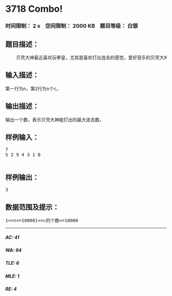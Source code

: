 # 3718 Combo!   
### 时间限制： 2 s&nbsp;&nbsp;&nbsp;&nbsp;空间限制： 2000 KB&nbsp;&nbsp;&nbsp;&nbsp;题目等级： 白银  
## 题目描述：  

<pre>
    贝壳大神最近喜欢玩拳皇，尤其是喜欢打出连击的感觉。爱好音乐的贝壳大神有一个打拳皇时的特点就是：边听音乐边打。在拳皇中，打出连击对手速的要求非常高，假设你上一拳的速度为v，那么下一拳的速度至少是v才能和上一拳打出连击。贝壳大神往往会根据音乐的速度来调整自己拳头的速度。    已知一首曲子有n个音节，每个音节的激烈程度用c表示，音节越激烈，贝壳大神此时出拳的速度就越快。        问：贝壳大神最多可以跟着音乐节奏打出多少连击？
</pre>
  
  
## 输入描述：  

<pre>
第一行为n，第2行为n个c。
</pre>
  
  
## 输出描述：  

<pre>
输出一个数，表示贝壳大神能打出的最大连击数。
</pre>
  
  
## 样例输入：  

<pre>
7  
5 2 9 4 3 1 8  

</pre>
  
  
## 样例输出：  

<pre>
3
</pre>
  
  
## 数据范围及提示：  

<pre>
1<=n<=100001<=c的个数<=10000
</pre>
  
  
***  

##### AC: 41  
##### WA: 94  
##### TLE: 6  
##### MLE: 1  
##### RE: 4  

